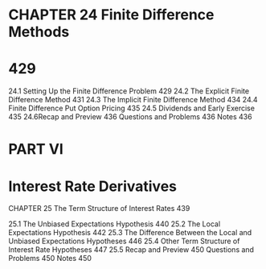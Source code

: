 # CHAPTER 24 Finite Difference Methods

# 429

24.1 Setting Up the Finite Difference Problem 429
24.2 The Explicit Finite Difference Method 431
24.3 The Implicit Finite Difference Method 434
24.4 Finite Difference Put Option Pricing 435
24.5 Dividends and Early Exercise 435
24.6Recap and Preview 436
Questions and Problems 436
Notes 436

# PART VI

# Interest Rate Derivatives

CHAPTER 25 The Term Structure of Interest Rates 439

25.1 The Unbiased Expectations Hypothesis 440
25.2 The Local Expectations Hypothesis 442
25.3 The Difference Between the Local and Unbiased Expectations
Hypotheses 446
25.4 Other Term Structure of Interest Rate Hypotheses 447
25.5 Recap and Preview 450
Questions and Problems 450
Notes 450
